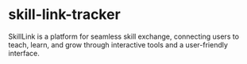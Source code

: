 # skill-link-tracker

SkillLink is a platform for seamless skill exchange, connecting users to teach, learn, and grow through interactive tools and a user-friendly interface.
